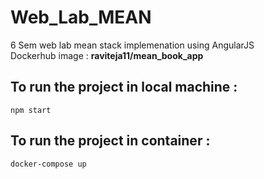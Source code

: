 # Web_Lab_MEAN

6 Sem web lab mean stack implemenation using AngularJS <br/>
Dockerhub image : **raviteja11/mean_book_app** <br/>

## To run the project in local machine : <br/>
```npm start```

## To run the project in container : <br/>
```docker-compose up```
